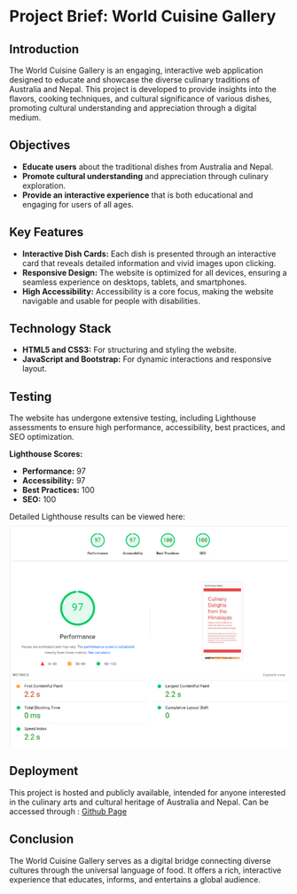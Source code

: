 # Project Brief: World Cuisine Gallery

## Introduction

The World Cuisine Gallery is an engaging, interactive web application designed to educate and showcase the diverse culinary traditions of Australia and Nepal. This project is developed to provide insights into the flavors, cooking techniques, and cultural significance of various dishes, promoting cultural understanding and appreciation through a digital medium.

## Objectives

- **Educate users** about the traditional dishes from Australia and Nepal.
- **Promote cultural understanding** and appreciation through culinary exploration.
- **Provide an interactive experience** that is both educational and engaging for users of all ages.

## Key Features

- **Interactive Dish Cards:** Each dish is presented through an interactive card that reveals detailed information and vivid images upon clicking.
- **Responsive Design:** The website is optimized for all devices, ensuring a seamless experience on desktops, tablets, and smartphones.
- **High Accessibility:** Accessibility is a core focus, making the website navigable and usable for people with disabilities.

## Technology Stack

- **HTML5 and CSS3:** For structuring and styling the website.
- **JavaScript and Bootstrap:** For dynamic interactions and responsive layout.

## Testing

The website has undergone extensive testing, including Lighthouse assessments to ensure high performance, accessibility, best practices, and SEO optimization.

**Lighthouse Scores:**
- **Performance:** 97
- **Accessibility:** 97
- **Best Practices:** 100
- **SEO:** 100

Detailed Lighthouse results can be viewed here: 
![Lighthouse Test Results](images/all.png "Lighthouse Test Results")

## Deployment

This project is hosted and publicly available, intended for anyone interested in the culinary arts and cultural heritage of Australia and Nepal. Can be accessed through : [Github Page](https://jani672.github.io/hit/)

## Conclusion

The World Cuisine Gallery serves as a digital bridge connecting diverse cultures through the universal language of food. It offers a rich, interactive experience that educates, informs, and entertains a global audience.



